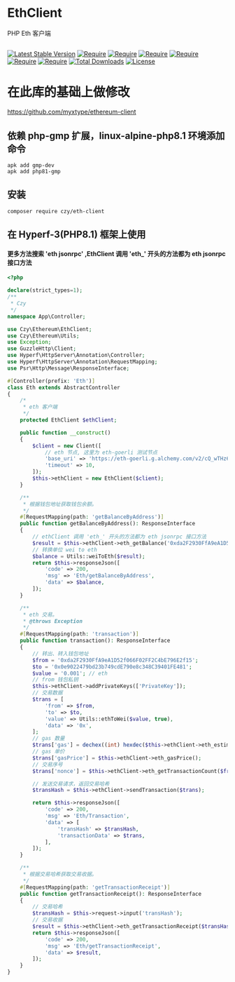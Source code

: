 # 
# EthClient
PHP Eth 客户端
##
[![Latest Stable Version](https://poser.pugx.org/czy/eth-client/v)](https://packagist.org/packages/czy/eth-client)
[![Require](https://poser.pugx.org/czy/eth-client/require/ext-json)](https://packagist.org/packages/vufind/vufind)
[![Require](https://poser.pugx.org/czy/eth-client/require/ext-gmp)](https://packagist.org/packages/vufind/vufind)
[![Require](https://poser.pugx.org/czy/eth-client/require/ext-bcmath)](https://packagist.org/packages/vufind/vufind)
[![Require](https://poser.pugx.org/czy/eth-client/require/simplito/elliptic-php)](https://packagist.org/packages/simplito/elliptic-php)
[![Require](https://poser.pugx.org/czy/eth-client/require/kornrunner/keccak)](https://packagist.org/packages/kornrunner/keccak)
[![Require](https://poser.pugx.org/czy/eth-client/require/guzzlehttp/guzzle)](https://packagist.org/packages/guzzlehttp/guzzle)
[![Total Downloads](https://poser.pugx.org/czy/eth-client/downloads)](https://packagist.org/packages/czy/eth-client)
[![License](https://poser.pugx.org/czy/eth-client/license)](https://packagist.org/packages/czy/eth-client)
# 在此库的基础上做修改
https://github.com/myxtype/ethereum-client
## 依赖 php-gmp 扩展，linux-alpine-php8.1 环境添加命令
```shell
apk add gmp-dev
apk add php81-gmp
```
## 安装
```shell
composer require czy/eth-client
```
## 在 Hyperf-3(PHP8.1) 框架上使用
#### 更多方法搜索 'eth jsonrpc' ,EthClient 调用 'eth_' 开头的方法都为 eth jsonrpc 接口方法
```php
<?php

declare(strict_types=1);
/**
 * Czy
 */
namespace App\Controller;

use Czy\Ethereum\EthClient;
use Czy\Ethereum\Utils;
use Exception;
use GuzzleHttp\Client;
use Hyperf\HttpServer\Annotation\Controller;
use Hyperf\HttpServer\Annotation\RequestMapping;
use Psr\Http\Message\ResponseInterface;

#[Controller(prefix: 'Eth')]
class Eth extends AbstractController
{
    /*
     * eth 客户端
     */
    protected EthClient $ethClient;

    public function __construct()
    {
        $client = new Client([
            // eth 节点, 这里为 eth-goerli 测试节点
            'base_uri' => 'https://eth-goerli.g.alchemy.com/v2/cQ_wTHz6237vKR8yagHHTyrv1XPug_Oj',
            'timeout' => 10,
        ]);
        $this->ethClient = new EthClient($client);
    }

    /**
     * 根据钱包地址获取钱包余额。
     */
    #[RequestMapping(path: 'getBalanceByAddress')]
    public function getBalanceByAddress(): ResponseInterface
    {
        // ethClient 调用 'eth_' 开头的方法都为 eth jsonrpc 接口方法
        $result = $this->ethClient->eth_getBalance('0xda2F2930FfA9eA1D52f066F02FF2C4bE796E2f15');
        // 转换单位 wei to eth
        $balance = Utils::weiToEth($result);
        return $this->responseJson([
            'code' => 200,
            'msg' => 'Eth/getBalanceByAddress',
            'data' => $balance,
        ]);
    }

    /**
     * eth 交易。
     * @throws Exception
     */
    #[RequestMapping(path: 'transaction')]
    public function transaction(): ResponseInterface
    {
        // 转出、转入钱包地址
        $from = '0xda2F2930FfA9eA1D52f066F02FF2C4bE796E2f15';
        $to = '0x0e9022479bd23b749cdE790e8c348C39401FE481';
        $value = '0.001'; // eth
        // from 钱包私钥
        $this->ethClient->addPrivateKeys(['PrivateKey']);
        // 交易数据
        $trans = [
            'from' => $from,
            'to' => $to,
            'value' => Utils::ethToWei($value, true),
            'data' => '0x',
        ];
        // gas 数量
        $trans['gas'] = dechex((int) hexdec($this->ethClient->eth_estimateGas($trans)));
        // gas 单价
        $trans['gasPrice'] = $this->ethClient->eth_gasPrice();
        // 交易序号
        $trans['nonce'] = $this->ethClient->eth_getTransactionCount($from, 'pending');

        // 发送交易请求，返回交易哈希
        $transHash = $this->ethClient->sendTransaction($trans);

        return $this->responseJson([
            'code' => 200,
            'msg' => 'Eth/Transaction',
            'data' => [
                'transHash' => $transHash,
                'transactionData' => $trans,
            ],
        ]);
    }

    /**
     * 根据交易哈希获取交易收据。
     */
    #[RequestMapping(path: 'getTransactionReceipt')]
    public function getTransactionReceipt(): ResponseInterface
    {
        // 交易哈希
        $transHash = $this->request->input('transHash');
        // 交易收据
        $result = $this->ethClient->eth_getTransactionReceipt($transHash);
        return $this->responseJson([
            'code' => 200,
            'msg' => 'Eth/getTransactionReceipt',
            'data' => $result,
        ]);
    }
}
```
